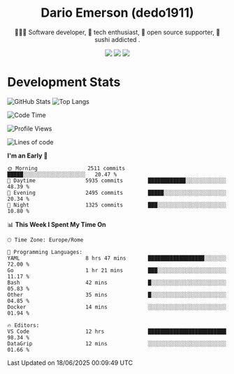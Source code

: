 <div align="center">
  
# Dario Emerson (dedo1911)
👨🏼‍💻 Software developer, 🔧 tech enthusiast, 🙌 open source supporter, 🍣 sushi addicted .

[![](https://img.shields.io/badge/-Linkedin-informational?style=for-the-badge&logo=linkedin&logoColor=white&color=2867B2)](http://linkedin.com/in/dedo1911)
[![](https://img.shields.io/badge/-Telegram-informational?style=for-the-badge&logo=telegram&logoColor=white&color=0088cc)](https://t.me/dedo1911)
[![](https://img.shields.io/badge/-Facebook-informational?style=for-the-badge&logo=facebook&logoColor=white&color=3b5998)](https://fb.com/dedo1911)

</div>

# Development Stats

![GitHub Stats](https://github-readme-stats.vercel.app/api?username=dedo1911&hide=&count_private=true&title_color=84cc16&text_color=ffffff&icon_color=84cc16&bg_color=1c1917&hide_border=true&border_radius=0&show_icons=true)
![Top Langs](https://github-readme-stats.vercel.app/api/top-langs/?username=dedo1911&theme=chartreuse-dark&layout=compact)

<!--START_SECTION:waka-->
![Code Time](http://img.shields.io/badge/Code%20Time-1%2C706%20hrs%2015%20mins-blue)

![Profile Views](http://img.shields.io/badge/Profile%20Views-0-blue)

![Lines of code](https://img.shields.io/badge/From%20Hello%20World%20I%27ve%20Written-3.6%20million%20lines%20of%20code-blue)

**I'm an Early 🐤** 

```text
🌞 Morning                2511 commits        █████░░░░░░░░░░░░░░░░░░░░   20.47 % 
🌆 Daytime                5935 commits        ████████████░░░░░░░░░░░░░   48.39 % 
🌃 Evening                2495 commits        █████░░░░░░░░░░░░░░░░░░░░   20.34 % 
🌙 Night                  1325 commits        ███░░░░░░░░░░░░░░░░░░░░░░   10.80 % 
```


📊 **This Week I Spent My Time On** 

```text
🕑︎ Time Zone: Europe/Rome

💬 Programming Languages: 
YAML                     8 hrs 47 mins       ██████████████████░░░░░░░   72.00 % 
Go                       1 hr 21 mins        ███░░░░░░░░░░░░░░░░░░░░░░   11.17 % 
Bash                     42 mins             █░░░░░░░░░░░░░░░░░░░░░░░░   05.83 % 
Other                    35 mins             █░░░░░░░░░░░░░░░░░░░░░░░░   04.85 % 
Docker                   14 mins             ░░░░░░░░░░░░░░░░░░░░░░░░░   01.94 % 

🔥 Editors: 
VS Code                  12 hrs              █████████████████████████   98.34 % 
DataGrip                 12 mins             ░░░░░░░░░░░░░░░░░░░░░░░░░   01.66 % 
```


 Last Updated on 18/06/2025 00:09:49 UTC
<!--END_SECTION:waka-->

<!--
**dedo1911/dedo1911** is a ✨ _special_ ✨ repository because its `README.md` (this file) appears on your GitHub profile.

Here are some ideas to get you started:

- 🔭 I’m currently working on ...
- 🌱 I’m currently learning ...
- 👯 I’m looking to collaborate on ...
- 🤔 I’m looking for help with ...
- 💬 Ask me about ...
- 📫 How to reach me: ...
- 😄 Pronouns: ...
- ⚡ Fun fact: ...
-->
